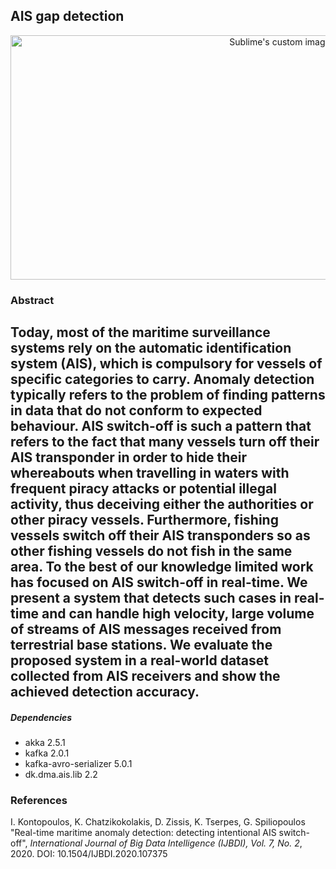 ## AIS gap detection


<p align="center">
  <img width="846" height="391" src="https://github.com/f-coda/ais_gap_detection/blob/master/grid.png" alt="Sublime's custom image"/>
</p>


### Abstract

Today, most of the maritime surveillance systems rely on the automatic identification system (AIS), which is compulsory for vessels of specific categories to carry. Anomaly detection typically refers to the problem of finding patterns in data that do not conform to expected behaviour. AIS switch-off is such a pattern that refers to the fact that many vessels turn off their AIS transponder in order to hide their whereabouts when travelling in waters with frequent piracy attacks or potential illegal activity, thus deceiving either the authorities or other piracy vessels. Furthermore, fishing vessels switch off their AIS transponders so as other fishing vessels do not fish in the same area. To the best of our knowledge limited work has focused on AIS switch-off in real-time. We present a system that detects such cases in real-time and can handle high velocity, large volume of streams of AIS messages received from terrestrial base stations. We evaluate the proposed system in a real-world dataset collected from AIS receivers and show the achieved detection accuracy.
---

##### Dependencies

- akka 2.5.1
- kafka 2.0.1
- kafka-avro-serializer 5.0.1
- dk.dma.ais.lib 2.2

### References

I. Kontopoulos, K. Chatzikokolakis, D. Zissis, K. Tserpes, G. Spiliopoulos "Real-time maritime anomaly detection: detecting intentional AIS switch-off", *International Journal of Big Data Intelligence (IJBDI), Vol. 7, No. 2*, 2020. DOI: 10.1504/IJBDI.2020.107375
